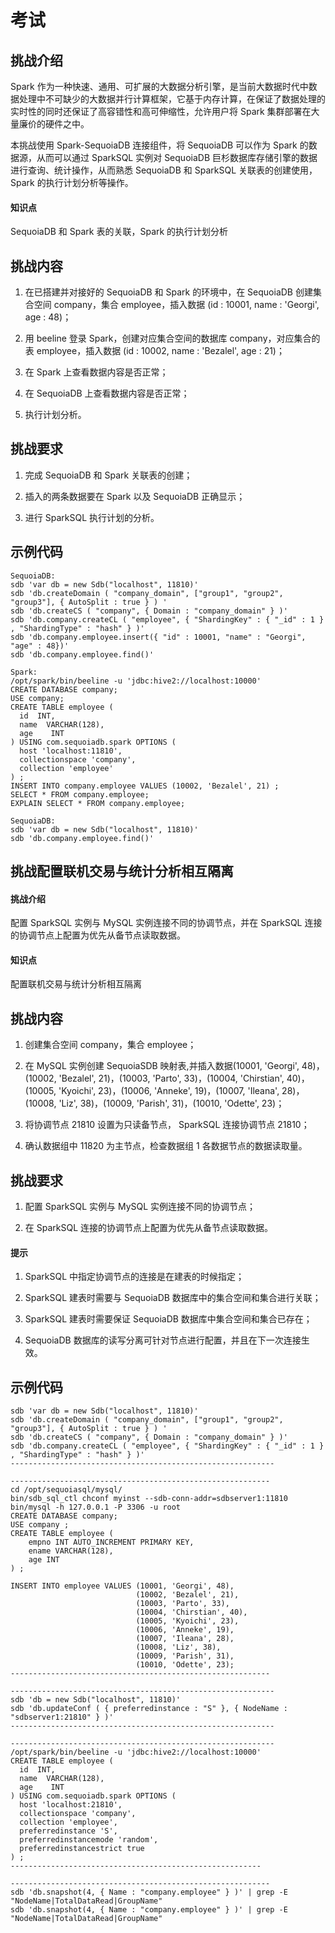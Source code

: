 # 考试

## 挑战介绍

Spark 作为一种快速、通用、可扩展的大数据分析引擎，是当前大数据时代中数据处理中不可缺少的大数据并行计算框架，它基于内存计算，在保证了数据处理的实时性的同时还保证了高容错性和高可伸缩性，允许用户将 Spark 集群部署在大量廉价的硬件之中。

本挑战使用 Spark-SequoiaDB 连接组件，将 SequoiaDB 可以作为 Spark 的数据源，从而可以通过 SparkSQL 实例对 SequoiaDB 巨杉数据库存储引擎的数据进行查询、统计操作，从而熟悉 SequoiaDB 和 SparkSQL 关联表的创建使用，Spark 的执行计划分析等操作。

#### 知识点

SequoiaDB 和 Spark 表的关联，Spark 的执行计划分析

## 挑战内容

1) 在已搭建并对接好的 SequoiaDB 和 Spark 的环境中，在 SequoiaDB 创建集合空间 company，集合 employee，插入数据 (id : 10001, name : 'Georgi', age : 48)；

2) 用 beeline 登录 Spark，创建对应集合空间的数据库 company，对应集合的表 employee，插入数据 (id : 10002, name : 'Bezalel', age : 21)；

3) 在 Spark 上查看数据内容是否正常；

4) 在 SequoiaDB 上查看数据内容是否正常；

5) 执行计划分析。

## 挑战要求

1) 完成 SequoiaDB 和 Spark 关联表的创建；

2) 插入的两条数据要在 Spark 以及 SequoiaDB 正确显示；

3) 进行 SparkSQL 执行计划的分析。

## 示例代码

```shell
SequoiaDB:
sdb 'var db = new Sdb("localhost", 11810)'
sdb 'db.createDomain ( "company_domain", ["group1", "group2", "group3"], { AutoSplit : true } ) '
sdb 'db.createCS ( "company", { Domain : "company_domain" } )'
sdb 'db.company.createCL ( "employee", { "ShardingKey" : { "_id" : 1 } , "ShardingType" : "hash" } )'
sdb 'db.company.employee.insert({ "id" : 10001, "name" : "Georgi", "age" : 48})'
sdb 'db.company.employee.find()'

Spark:
/opt/spark/bin/beeline -u 'jdbc:hive2://localhost:10000'
CREATE DATABASE company;
USE company;
CREATE TABLE employee (
  id  INT,
  name  VARCHAR(128),
  age    INT
) USING com.sequoiadb.spark OPTIONS (
  host 'localhost:11810',
  collectionspace 'company',
  collection 'employee'
) ;
INSERT INTO company.employee VALUES (10002, 'Bezalel', 21) ;
SELECT * FROM company.employee;
EXPLAIN SELECT * FROM company.employee;

SequoiaDB:
sdb 'var db = new Sdb("localhost", 11810)'
sdb 'db.company.employee.find()'
```

## 挑战配置联机交易与统计分析相互隔离

#### 挑战介绍

配置 SparkSQL 实例与 MySQL 实例连接不同的协调节点，并在 SparkSQL 连接的协调节点上配置为优先从备节点读取数据。

#### 知识点

配置联机交易与统计分析相互隔离

## 挑战内容

1) 创建集合空间 company，集合 employee；

2) 在 MySQL 实例创建 SequoiaSDB 映射表,并插入数据(10001, 'Georgi', 48)，
(10002, 'Bezalel', 21)，(10003, 'Parto', 33)，(10004, 'Chirstian', 40)，(10005, 'Kyoichi', 23)，(10006, 'Anneke', 19)，(10007, 'Ileana', 28)，(10008, 'Liz', 38)，(10009, 'Parish', 31)，(10010, 'Odette', 23)；
  
3) 将协调节点 21810 设置为只读备节点， SparkSQL 连接协调节点 21810；

4) 确认数据组中 11820 为主节点，检查数据组 1 各数据节点的数据读取量。

## 挑战要求

1) 配置 SparkSQL 实例与 MySQL 实例连接不同的协调节点；

2) 在 SparkSQL 连接的协调节点上配置为优先从备节点读取数据。

#### 提示

1) SparkSQL 中指定协调节点的连接是在建表的时候指定；

2) SparkSQL 建表时需要与 SequoiaDB 数据库中的集合空间和集合进行关联；

3) SparkSQL 建表时需要保证 SequoiaDB 数据库中集合空间和集合已存在；

4) SequoiaDB 数据库的读写分离可针对节点进行配置，并且在下一次连接生效。

## 示例代码

```shell
sdb 'var db = new Sdb("localhost", 11810)'
sdb 'db.createDomain ( "company_domain", ["group1", "group2", "group3"], { AutoSplit : true } ) '
sdb 'db.createCS ( "company", { Domain : "company_domain" } )'
sdb 'db.company.createCL ( "employee", { "ShardingKey" : { "_id" : 1 } , "ShardingType" : "hash" } )'
-----------------------------------------------------------

----------------------------------------------------------
cd /opt/sequoiasql/mysql/
bin/sdb_sql_ctl chconf myinst --sdb-conn-addr=sdbserver1:11810
bin/mysql -h 127.0.0.1 -P 3306 -u root
CREATE DATABASE company;
USE company ;
CREATE TABLE employee (
    empno INT AUTO_INCREMENT PRIMARY KEY,
    ename VARCHAR(128),
    age INT
) ;

INSERT INTO employee VALUES (10001, 'Georgi', 48),
                            (10002, 'Bezalel', 21),
                            (10003, 'Parto', 33),
                            (10004, 'Chirstian', 40),
                            (10005, 'Kyoichi', 23),
                            (10006, 'Anneke', 19),
                            (10007, 'Ileana', 28),
                            (10008, 'Liz', 38),
                            (10009, 'Parish', 31),
                            (10010, 'Odette', 23);
----------------------------------------------------------

-----------------------------------------------------------
sdb 'db = new Sdb("localhost", 11810)'
sdb 'db.updateConf ( { preferredinstance : "S" }, { NodeName : "sdbserver1:21810" } )'
-----------------------------------------------------------

-----------------------------------------------------------
/opt/spark/bin/beeline -u 'jdbc:hive2://localhost:10000'
CREATE TABLE employee (
  id  INT,
  name  VARCHAR(128),
  age    INT
) USING com.sequoiadb.spark OPTIONS (
  host 'localhost:21810',
  collectionspace 'company',
  collection 'employee',
  preferredinstance 'S',
  preferredinstancemode 'random',
  preferredinstancestrict true
) ;
--------------------------------------------------------

----------------------------------------------------------
sdb 'db.snapshot(4, { Name : "company.employee" } )' | grep -E "NodeName|TotalDataRead|GroupName"
sdb 'db.snapshot(4, { Name : "company.employee" } )' | grep -E "NodeName|TotalDataRead|GroupName"
```
